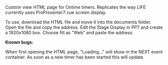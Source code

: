Custom view HTML page for Ontime timers. Replicates the way LIFE currently uses ProPresenter7 cue screen display.

To use, download the HTML file and move it into the documents folder. Open the file and copy the address. Edit the Stage Display in PP7 and create a 1920x1080 box. Choose fill as "Web" and paste the address.

 
 
**Known bugs:**

When first opening the HTML page, "Loading..." will show in the NEXT event container. As soon as a new timer has been started this will update.
